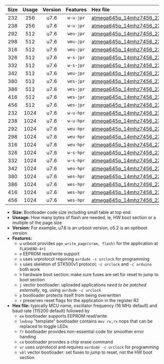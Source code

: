 |Size|Usage|Version|Features|Hex file|
|:-:|:-:|:-:|:-:|:--|
|232|256|u7.6|`w-u-jpr`|[atmega645p_14mhz7456_230400bps_ur_vbl.hex](https://raw.githubusercontent.com/stefanrueger/urboot/main//atmega645p_14mhz7456_230400bps_ur_vbl.hex)|
|238|256|u7.6|`w-u-jpr`|[atmega645p_14mhz7456_230400bps_lednop_ur_vbl.hex](https://raw.githubusercontent.com/stefanrueger/urboot/main//atmega645p_14mhz7456_230400bps_lednop_ur_vbl.hex)|
|292|512|u7.6|`weu-jpr`|[atmega645p_14mhz7456_230400bps_ee_ur_vbl.hex](https://raw.githubusercontent.com/stefanrueger/urboot/main//atmega645p_14mhz7456_230400bps_ee_ur_vbl.hex)|
|298|512|u7.6|`weu-jpr`|[atmega645p_14mhz7456_230400bps_ee_lednop_ur_vbl.hex](https://raw.githubusercontent.com/stefanrueger/urboot/main//atmega645p_14mhz7456_230400bps_ee_lednop_ur_vbl.hex)|
|316|512|u7.6|`weu-jpr`|[atmega645p_14mhz7456_230400bps_ee_lednop_fr_ur_vbl.hex](https://raw.githubusercontent.com/stefanrueger/urboot/main//atmega645p_14mhz7456_230400bps_ee_lednop_fr_ur_vbl.hex)|
|326|512|u7.6|`w-s-jpr`|[atmega645p_14mhz7456_230400bps_vbl.hex](https://raw.githubusercontent.com/stefanrueger/urboot/main//atmega645p_14mhz7456_230400bps_vbl.hex)|
|332|512|u7.6|`w-s-jpr`|[atmega645p_14mhz7456_230400bps_lednop_vbl.hex](https://raw.githubusercontent.com/stefanrueger/urboot/main//atmega645p_14mhz7456_230400bps_lednop_vbl.hex)|
|342|512|u7.6|`weu-jpr`|[atmega645p_14mhz7456_230400bps_ee_lednop_fr_ce_ur_vbl.hex](https://raw.githubusercontent.com/stefanrueger/urboot/main//atmega645p_14mhz7456_230400bps_ee_lednop_fr_ce_ur_vbl.hex)|
|380|512|u7.6|`wes-jpr`|[atmega645p_14mhz7456_230400bps_ee_vbl.hex](https://raw.githubusercontent.com/stefanrueger/urboot/main//atmega645p_14mhz7456_230400bps_ee_vbl.hex)|
|386|512|u7.6|`wes-jpr`|[atmega645p_14mhz7456_230400bps_ee_lednop_vbl.hex](https://raw.githubusercontent.com/stefanrueger/urboot/main//atmega645p_14mhz7456_230400bps_ee_lednop_vbl.hex)|
|416|512|u7.6|`wes-jpr`|[atmega645p_14mhz7456_230400bps_ee_lednop_fr_vbl.hex](https://raw.githubusercontent.com/stefanrueger/urboot/main//atmega645p_14mhz7456_230400bps_ee_lednop_fr_vbl.hex)|
|456|512|u7.6|`wes-jpr`|[atmega645p_14mhz7456_230400bps_ee_lednop_fr_ce_vbl.hex](https://raw.githubusercontent.com/stefanrueger/urboot/main//atmega645p_14mhz7456_230400bps_ee_lednop_fr_ce_vbl.hex)|
|232|1024|u7.6|`w-u-hpr`|[atmega645p_14mhz7456_230400bps_ur.hex](https://raw.githubusercontent.com/stefanrueger/urboot/main//atmega645p_14mhz7456_230400bps_ur.hex)|
|238|1024|u7.6|`w-u-hpr`|[atmega645p_14mhz7456_230400bps_lednop_ur.hex](https://raw.githubusercontent.com/stefanrueger/urboot/main//atmega645p_14mhz7456_230400bps_lednop_ur.hex)|
|292|1024|u7.6|`weu-hpr`|[atmega645p_14mhz7456_230400bps_ee_ur.hex](https://raw.githubusercontent.com/stefanrueger/urboot/main//atmega645p_14mhz7456_230400bps_ee_ur.hex)|
|298|1024|u7.6|`weu-hpr`|[atmega645p_14mhz7456_230400bps_ee_lednop_ur.hex](https://raw.githubusercontent.com/stefanrueger/urboot/main//atmega645p_14mhz7456_230400bps_ee_lednop_ur.hex)|
|316|1024|u7.6|`weu-hpr`|[atmega645p_14mhz7456_230400bps_ee_lednop_fr_ur.hex](https://raw.githubusercontent.com/stefanrueger/urboot/main//atmega645p_14mhz7456_230400bps_ee_lednop_fr_ur.hex)|
|326|1024|u7.6|`w-s-hpr`|[atmega645p_14mhz7456_230400bps.hex](https://raw.githubusercontent.com/stefanrueger/urboot/main//atmega645p_14mhz7456_230400bps.hex)|
|332|1024|u7.6|`w-s-hpr`|[atmega645p_14mhz7456_230400bps_lednop.hex](https://raw.githubusercontent.com/stefanrueger/urboot/main//atmega645p_14mhz7456_230400bps_lednop.hex)|
|342|1024|u7.6|`weu-hpr`|[atmega645p_14mhz7456_230400bps_ee_lednop_fr_ce_ur.hex](https://raw.githubusercontent.com/stefanrueger/urboot/main//atmega645p_14mhz7456_230400bps_ee_lednop_fr_ce_ur.hex)|
|380|1024|u7.6|`wes-hpr`|[atmega645p_14mhz7456_230400bps_ee.hex](https://raw.githubusercontent.com/stefanrueger/urboot/main//atmega645p_14mhz7456_230400bps_ee.hex)|
|386|1024|u7.6|`wes-hpr`|[atmega645p_14mhz7456_230400bps_ee_lednop.hex](https://raw.githubusercontent.com/stefanrueger/urboot/main//atmega645p_14mhz7456_230400bps_ee_lednop.hex)|
|416|1024|u7.6|`wes-hpr`|[atmega645p_14mhz7456_230400bps_ee_lednop_fr.hex](https://raw.githubusercontent.com/stefanrueger/urboot/main//atmega645p_14mhz7456_230400bps_ee_lednop_fr.hex)|
|456|1024|u7.6|`wes-hpr`|[atmega645p_14mhz7456_230400bps_ee_lednop_fr_ce.hex](https://raw.githubusercontent.com/stefanrueger/urboot/main//atmega645p_14mhz7456_230400bps_ee_lednop_fr_ce.hex)|

- **Size:** Bootloader code size including small table at top end
- **Useage:** How many bytes of flash are needed, ie, HW boot section or a multiple of the page size
- **Version:** For example, u7.6 is an urboot version, o5.2 is an optiboot version
- **Features:**
  + `w` urboot provides `pgm_write_page(sram, flash)` for the application at `FLASHEND-4+1`
  + `e` EEPROM read/write support
  + `u` uses urprotocol requiring `avrdude -c urclock` for programming
  + `s` uses skeleton of STK500v1 protocol; `-c urclock` and `-c arduino` both work
  + `h` hardware boot section: make sure fuses are set for reset to jump to boot section
  + `j` vector bootloader: uploaded applications *need to be patched externally*, eg, using `avrdude -c urclock`
  + `p` bootloader protects itself from being overwritten
  + `r` preserves reset flags for the application in the register R2
- **Hex file:** typically MCU name, oscillator frequency (16 MHz default) and baud rate (115200 default) followed by
  + `ee` bootloader supports EEPROM read/write
  + `lednop` "template" bootloader contains `mov rx,rx` nops that can be replaced to toggle LEDs
  + `fr` bootloader provides non-essential code for smoother error handing
  + `ce` bootloader provides a chip erase command
  + `ur` uses urprotocol and requires `avrdude -c urclock` for programming
  + `vbl` vector bootloader: set fuses to jump to reset, not the HW boot section
